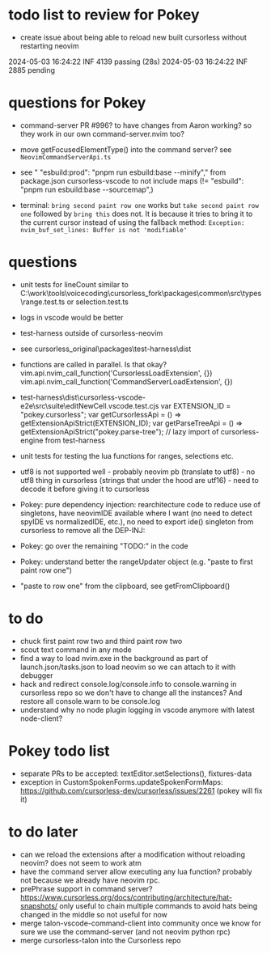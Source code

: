 # todo list to review for Pokey

- create issue about being able to reload new built cursorless without restarting neovim

2024-05-03 16:24:22 INF 4139 passing (28s)
2024-05-03 16:24:22 INF 2885 pending

# questions for Pokey

- command-server PR #996? to have changes from Aaron working? so they work in our own command-server.nvim too?
- move getFocusedElementType() into the command server? see `NeovimCommandServerApi.ts`

- see " "esbuild:prod": "pnpm run esbuild:base --minify"," from package.json cursorless-vscode to not include maps (!= "esbuild": "pnpm run esbuild:base --sourcemap",)
- terminal: `bring second paint row one` works but `take second paint row one` followed by `bring this` does not. It is because it tries to bring it to the current cursor instead of using the fallback method: `Exception: nvim_buf_set_lines: Buffer is not 'modifiable'`

# questions

- unit tests for lineCount similar to C:\work\tools\voicecoding\cursorless_fork\packages\common\src\types\range.test.ts or selection.test.ts
- logs in vscode would be better
- test-harness outside of cursorless-neovim
- see cursorless_original\packages\test-harness\dist
- functions are called in parallel. Is that okay?
  vim.api.nvim_call_function('CursorlessLoadExtension', {})
  vim.api.nvim_call_function('CommandServerLoadExtension', {})

- test-harness\dist\cursorless-vscode-e2e\src\suite\editNewCell.vscode.test.cjs
  var EXTENSION_ID = "pokey.cursorless";
  var getCursorlessApi = () => getExtensionApiStrict(EXTENSION_ID);
  var getParseTreeApi = () => getExtensionApiStrict("pokey.parse-tree");
  // lazy import of cursorless-engine from test-harness

- unit tests for testing the lua functions for ranges, selections etc.
- utf8 is not supported well - probably neovim pb (translate to utf8) - no utf8 thing in cursorless (strings that under the hood are utf16) - need to decode it before giving it to cursorless
- Pokey: pure dependency injection: rearchitecture code to reduce use of singletons, have neovimIDE available where I want (no need to detect spyIDE vs normalizedIDE, etc.), no need to export ide() singleton from cursorless to remove all the DEP-INJ:
- Pokey: go over the remaining "TODO:" in the code
- Pokey: understand better the rangeUpdater object (e.g. "paste to first paint row one")
- "paste to row one" from the clipboard, see getFromClipboard()

# to do

- chuck first paint row two and third paint row two
- scout text command in any mode
- find a way to load nvim.exe in the background as part of launch.json/tasks.json to load neovim so we can attach to it with debugger
- hack and redirect console.log/console.info to console.warning in cursorless repo so we don't have to change all the instances? And restore all console.warn to be console.log
- understand why no node plugin logging in vscode anymore with latest node-client?

# Pokey todo list

- separate PRs to be accepted: textEditor.setSelections(), fixtures-data
- exception in CustomSpokenForms.updateSpokenFormMaps: https://github.com/cursorless-dev/cursorless/issues/2261 (pokey will fix it)

# to do later

- can we reload the extensions after a modification without reloading neovim? does not seem to work atm
- have the command server allow executing any lua function? probably not because we already have neovim rpc.
- prePhrase support in command server? https://www.cursorless.org/docs/contributing/architecture/hat-snapshots/ only useful to chain multiple commands to avoid hats being changed in the middle so not useful for now
- merge talon-vscode-command-client into community once we know for sure we use the command-server (and not neovim python rpc)
- merge cursorless-talon into the Cursorless repo
